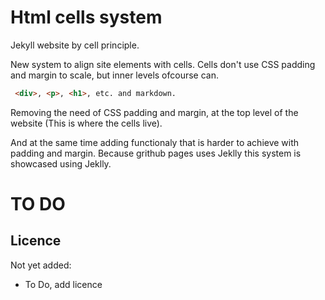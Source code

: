# Html cells system

Jekyll website by cell principle.

New system to align site elements with cells.
Cells don't use CSS padding and margin to scale, but inner levels ofcourse can. 
```HTML
 <div>, <p>, <h1>, etc. and markdown.
```
Removing the need of CSS padding and margin, at the top level of the website
(This is where the cells live).


And at the same time adding functionaly that is harder to achieve with padding and margin.
Because grithub pages uses Jeklly this system is showcased using 
Jeklly.

# TO DO

 ## Licence
 
 Not yet added: 
 
 - To Do, add licence
